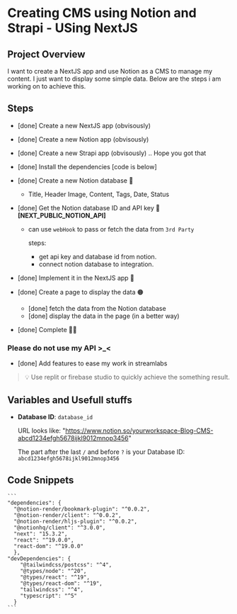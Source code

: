 # Creating CMS using Notion and Strapi - USing NextJS 
## Project Overview
I want to create a NextJS app and use Notion as a CMS to manage my content. I just want to display some simple data. Below are the steps i am working on to achieve this.

## Steps

* [done] Create a new NextJS app (obvisously)

* [done] Create a new Notion app (obvisously)

* [done] Create a new Strapi app (obvisously) .. Hope you got that 

* [done] Install the dependencies [code is below]

* [done] Create a new Notion database 🔵
    * Title, Header Image, Content, Tags, Date, Status

* [done] Get the Notion database ID and API key 🔑 **[NEXT_PUBLIC_NOTION_API]**
    - can use `webHook` to pass or fetch the data from `3rd Party`
    
      steps:
      - get api key and database id from notion.
      - connect notion database to integration.

* [done] Implement it in the NextJS app 🔵

* [done] Create a page to display the data 🟠
  - [done] fetch the data from the Notion database 
  - [done] display the data in the page (in a better way)

* [done] Complete 🎉🙌

### Please do not use my API >_<

* [done] Add features to ease my work in streamlabs

> 💡 Use replit or firebase studio to quickly achieve the something result.

## Variables and Usefull stuffs

* **Database ID**: `database_id`

  URL looks like: "https://www.notion.so/yourworkspace-Blog-CMS-abcd1234efgh5678ijkl9012mnop3456"

  The part after the last `/` and before `?` is your Database ID:
  `abcd1234efgh5678ijkl9012mnop3456`



## Code Snippets

    ```
    "dependencies": {
      "@notion-render/bookmark-plugin": "^0.0.2",
      "@notion-render/client": "^0.0.2",
      "@notion-render/hljs-plugin": "^0.0.2",
      "@notionhq/client": "^3.0.0",
      "next": "15.3.2",
      "react": "^19.0.0",
      "react-dom": "^19.0.0"
      },
    "devDependencies": {
        "@tailwindcss/postcss": "^4",
        "@types/node": "^20",
        "@types/react": "^19",
        "@types/react-dom": "^19",
        "tailwindcss": "^4",
        "typescript": "^5"
      }
    ```
